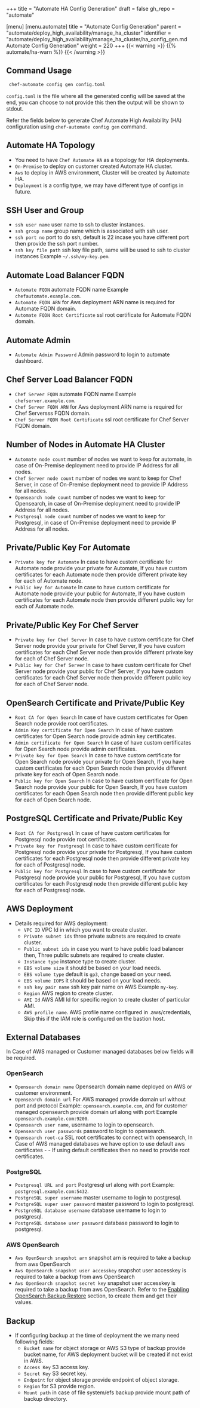 +++
title = "Automate HA Config Generation"
draft = false
gh_repo = "automate"

[menu]
  [menu.automate]
    title = "Automate Config Generation"
    parent = "automate/deploy_high_availability/manage_ha_cluster"
    identifier = "automate/deploy_high_availability/manage_ha_cluster/ha_config_gen.md Automate Config Generation"
    weight = 220
+++
{{< warning >}}
 {{% automate/ha-warn %}}
{{< /warning >}}

## Command Usage

```bash
 chef-automate config gen config.toml
```

`config.toml` is the file where all the generated config will be saved at the end, you can choose to not provide this then the output will be shown to stdout.

Refer the fields below to generate Chef Automate High Availability (HA) configuration using `chef-automate config gen` command.

## Automate HA Topology

- You need to have `Chef Automate HA` as a topology for HA deployments.
- `On-Premise` to deploy on customer created Automate HA cluster.
- `Aws` to deploy in AWS environment, Cluster will be created by Automate HA.
- `Deployment` is a config type, we may have different type of configs in future.

## SSH User and Group

- `ssh user name` user name to ssh to cluster instances.
- `ssh group name` group name which is associated with ssh user.
- `ssh port no` port to do ssh, default is 22 incase you have different port then provide the ssh port number.
- `ssh key file path` ssh key file path, same will be used to ssh to cluster instances Example `~/.ssh/my-key.pem`.

## Automate Load Balancer FQDN

- `Automate FQDN` automate FQDN name Example `chefautomate.example.com`.
- `Automate FQDN ARN` for Aws deployment ARN name is required for Automate FQDN domain.
- `Automate FQDN Root Certificate` ssl root certificate for Automate FQDN domain.

## Automate Admin

- `Automate Admin Password` Admin password to login to automate dashboard.

## Chef Server Load Balancer FQDN

- `Chef Server FQDN` automate FQDN name Example `chefserver.example.com`.
- `Chef Server FQDN ARN` for Aws deployment ARN name is required for Chef Serversss FQDN domain.
- `Chef Server FQDN Root Certificate` ssl root certificate for Chef Server FQDN domain.

## Number of Nodes in Automate HA Cluster

- `Automate node count` number of nodes we want to keep for automate, in case of On-Premise deployment need to provide IP Address for all nodes.
- `Chef Server node count` number of nodes we want to keep for Chef Server, in case of On-Premise deployment need to provide IP Address for all nodes.
- `Opensearch node count` number of nodes we want to keep for Opensearch, in case of On-Premise deployment need to provide IP Address for all nodes.
- `Postgresql node count` number of nodes we want to keep for Postgresql, in case of On-Premise deployment need to provide IP Address for all nodes.

## Private/Public Key For Automate

- `Private key for Automate` In case to have custom certificate for Automate node provide your private for Automate, If you have custom certificates for each Automate node then provide different private key for each of Automate node.
- `Public key for Automate` In case to have custom certificate for Automate node provide your public for Automate, If you have custom certificates for each Automate node then provide different public key for each of Automate node.

## Private/Public Key For Chef Server

- `Private key for Chef Server` In case to have custom certificate for Chef Server node provide your private for Chef Server, If you have custom certificates for each Chef Server node then provide different private key for each of Chef Server node.
- `Public key for Chef Server` In case to have custom certificate for Chef Server node provide your public for Chef Server, If you have custom certificates for each Chef Server node then provide different public key for each of Chef Server node.

## OpenSearch Certificate and Private/Public Key

- `Root CA for Open Search` In case of have custom certificates for Open Search node provide root certificates.
- `Admin Key certificate for Open Search` In case of have custom certificates for Open Search node provide admin key certificates.
- `Admin certificate for Open Search` In case of have custom certificates for Open Search node provide admin certificates.
- `Private key for Open Search` In case to have custom certificate for Open Search node provide your private for Open Search, If you have custom certificates for each Open Search node then provide different private key for each of Open Search node.
- `Public key for Open Search` In case to have custom certificate for Open Search node provide your public for Open Search, If you have custom certificates for each Open Search node then provide different public key for each of Open Search node.

## PostgreSQL Certificate and Private/Public Key

- `Root CA for Postgresql` In case of have custom certificates for Postgresql node provide root certificates.
- `Private key for Postgresql` In case to have custom certificate for Postgresql node provide your private for Postgresql, If you have custom certificates for each Postgresql node then provide different private key for each of Postgresql node.
- `Public key for Postgresql` In case to have custom certificate for Postgresql node provide your public for Postgresql, If you have custom certificates for each Postgresql node then provide different public key for each of Postgresql node.

## AWS Deployment

- Details required for AWS deployment:
  - `VPC ID` VPC Id in which you want to create cluster.
  - `Private subnet ids` three private subnets are required to create cluster.
  - `Public subnet ids` in case you want to have public load balancer then, Three public subnets are required to create cluster.
  - `Instance type` instance type to create cluster.
  - `EBS volume size` it should be based on your load needs.
  - `EBS volume type` default is `gp3`, change based on your need.
  - `EBS volume IOPS` it should be based  on your load needs.
  - `ssh key pair name` ssh key pair name on AWS Example `my-key`.
  - `Region` AWS region to create cluster.
  - `AMI Id` AWS AMI Id for specific region to create cluster of particular AMI.
  - `AWS profile name`. AWS profile name configured in .aws/credentials, Skip this if the IAM role is configured on the bastion host.

## External Databases

In Case of AWS managed or Customer managed databases below fields will be required.

### OpenSearch

- `Opensearch domain name` Opensearch domain name deployed on AWS or customer environment.
- `Opensearch domain url` For AWS managed provide domain url without port and protocol Example: `opensearch.example.com`, and for customer managed opensearch provide domain url along with port Example `opensearch.example.com:9200`.
- `Opensearch user name`, username to login to opensearch.
- `Opensearch user passwords` password to login to opensearch.
- `Opensearch root-ca` SSL root certificates to connect with opensearch, In Case of AWS managed databases we have option to use default aws certificates - - If using default certificates then no need to provide root certificates.

### PostgreSQL

- `Postgresql URL and port` Postgresql url along with port Example: `postgresql.example.com:5432`.
- `PostgreSQL super username` master username to login to postgresql.
- `PostgreSQL super user password` master password to login to postgresql.
- `PostgreSQL database username` database username to login to postgresql.
- `PostgreSQL database user password` database password to login to postgresql.

### AWS OpenSearch

- `Aws OpenSearch snapshot arn` snapshot arn is required to take a backup from aws OpenSearch
- `Aws OpenSearch snapshot user accesskey` snapshot user accesskey is required to take a backup from aws OpenSearch
- `Aws OpenSearch snapshot secret key` snapshot user accesskey is required to take a backup from aws OpenSearch. Refer to the [Enabling OpenSearch Backup Restore](/automate/managed_services/#enabling-opensearch-backup-restore) section, to create them and get their values.

## Backup

- If configuring backup at the time of deployment the  we many need following fields:
  - `Bucket name` for object storage or AWS S3 type of backup provide bucket name, for AWS deployment bucket will be created if not exist in AWS.
  - `Access Key` S3 access key.
  - `Secret Key` S3 secret key.
  - `Endpoint` for object storage provide endpoint of object storage.
  - `Region` for S3 provide region.
  - `Mount path` in case of file system/efs backup provide mount path of backup directory.
